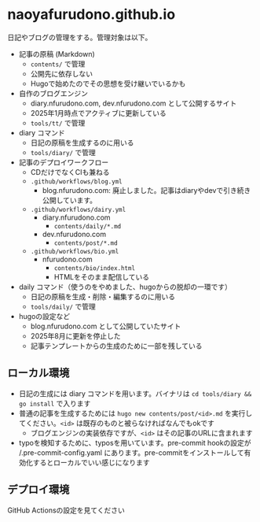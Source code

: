 # naoyafurudono.github.io

日記やブログの管理をする。管理対象は以下。

- 記事の原稿 (Markdown)
  - `contents/` で管理
  - 公開先に依存しない
  - Hugoで始めたのでその思想を受け継いでいるかも
- 自作のブログエンジン
  - diary.nfurudono.com, dev.nfurudono.com として公開するサイト
  - 2025年1月時点でアクティブに更新している
  - `tools/tt/` で管理
- diary コマンド
  - 日記の原稿を生成するのに用いる
  - `tools/diary/` で管理
- 記事のデプロイワークフロー
  - CDだけでなくCIも兼ねる
  - `.github/workflows/blog.yml`
    - blog.nfurudono.com: 廃止しました。記事はdiaryやdevで引き続き公開しています。
  - `.github/workflows/dairy.yml`
    - diary.nfurudono.com 
      - `contents/daily/*.md`
    - dev.nfurudono.com 
      - `contents/post/*.md`
  - `.github/workflows/bio.yml`
    - nfurudono.com 
      - `contents/bio/index.html`
      - HTMLをそのまま配信している
- daily コマンド（使うのをやめました、hugoからの脱却の一環です）
  - 日記の原稿を生成・削除・編集するのに用いる
  - `tools/daily/` で管理
- hugoの設定など
  - blog.nfurudono.com として公開していたサイト
  - 2025年8月に更新を停止した
  - 記事テンプレートからの生成のために一部を残している

## ローカル環境

- 日記の生成には diary コマンドを用います。バイナリは `cd tools/diary && go install` で入ります
- 普通の記事を生成するためには `hugo new contents/post/<id>.md` を実行してください。`<id>` は既存のものと被らなければなんでもokです
  - ブログエンジンの実装依存ですが、`<id>` はその記事のURLに含まれます
- typoを検知するために、typosを用いています。pre-commit hookの設定が /.pre-commit-config.yaml にあります。pre-commitをインストールして有効化するとローカルでいい感じになります

## デプロイ環境

GitHub Actionsの設定を見てください
